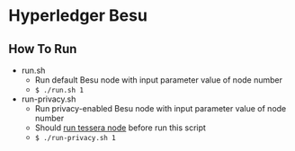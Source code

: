 # Hyperledger Besu 

## How To Run

- run.sh
    - Run default Besu node with input parameter value of node number
    - ```$ ./run.sh 1```
- run-privacy.sh
    - Run privacy-enabled Besu node with input parameter value of node number
    - Should [run tessera node](./tessera/README.md) before run this script
    - ```$ ./run-privacy.sh 1```


